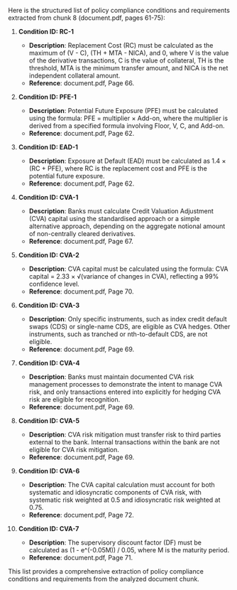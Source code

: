 Here is the structured list of policy compliance conditions and requirements extracted from chunk 8 (document.pdf, pages 61-75):

1. **Condition ID: RC-1**  
   - **Description**: Replacement Cost (RC) must be calculated as the maximum of (V - C), (TH + MTA - NICA), and 0, where V is the value of the derivative transactions, C is the value of collateral, TH is the threshold, MTA is the minimum transfer amount, and NICA is the net independent collateral amount.  
   - **Reference**: document.pdf, Page 66.

2. **Condition ID: PFE-1**  
   - **Description**: Potential Future Exposure (PFE) must be calculated using the formula: PFE = multiplier × Add-on, where the multiplier is derived from a specified formula involving Floor, V, C, and Add-on.  
   - **Reference**: document.pdf, Page 62.

3. **Condition ID: EAD-1**  
   - **Description**: Exposure at Default (EAD) must be calculated as 1.4 × (RC + PFE), where RC is the replacement cost and PFE is the potential future exposure.  
   - **Reference**: document.pdf, Page 62.

4. **Condition ID: CVA-1**  
   - **Description**: Banks must calculate Credit Valuation Adjustment (CVA) capital using the standardised approach or a simple alternative approach, depending on the aggregate notional amount of non-centrally cleared derivatives.  
   - **Reference**: document.pdf, Page 67.

5. **Condition ID: CVA-2**  
   - **Description**: CVA capital must be calculated using the formula: CVA capital = 2.33 × √(variance of changes in CVA), reflecting a 99% confidence level.  
   - **Reference**: document.pdf, Page 70.

6. **Condition ID: CVA-3**  
   - **Description**: Only specific instruments, such as index credit default swaps (CDS) or single-name CDS, are eligible as CVA hedges. Other instruments, such as tranched or nth-to-default CDS, are not eligible.  
   - **Reference**: document.pdf, Page 69.

7. **Condition ID: CVA-4**  
   - **Description**: Banks must maintain documented CVA risk management processes to demonstrate the intent to manage CVA risk, and only transactions entered into explicitly for hedging CVA risk are eligible for recognition.  
   - **Reference**: document.pdf, Page 69.

8. **Condition ID: CVA-5**  
   - **Description**: CVA risk mitigation must transfer risk to third parties external to the bank. Internal transactions within the bank are not eligible for CVA risk mitigation.  
   - **Reference**: document.pdf, Page 69.

9. **Condition ID: CVA-6**  
   - **Description**: The CVA capital calculation must account for both systematic and idiosyncratic components of CVA risk, with systematic risk weighted at 0.5 and idiosyncratic risk weighted at 0.75.  
   - **Reference**: document.pdf, Page 72.

10. **Condition ID: CVA-7**  
    - **Description**: The supervisory discount factor (DF) must be calculated as (1 - e^(-0.05M)) / 0.05, where M is the maturity period.  
    - **Reference**: document.pdf, Page 71.

This list provides a comprehensive extraction of policy compliance conditions and requirements from the analyzed document chunk.